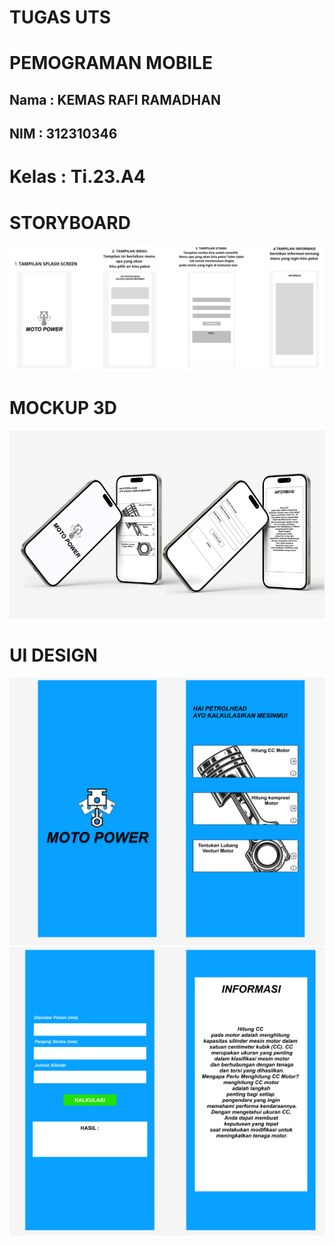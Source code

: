 # TUGAS UTS
# PEMOGRAMAN MOBILE
## Nama  : KEMAS RAFI RAMADHAN
## NIM   : 312310346
# Kelas  : Ti.23.A4

# STORYBOARD
![img 5](Screenshot/1.png)
# MOCKUP 3D
![img 5](Screenshot/2.png)
# UI DESIGN
![img 4](Screenshot/3.png)
![img 5](Screenshot/4.png)
